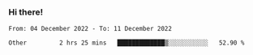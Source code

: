 ### Hi there!

<!--START_SECTION:waka-->

```text
From: 04 December 2022 - To: 11 December 2022

Other         2 hrs 25 mins   █████████████▒░░░░░░░░░░░   52.90 %
```

<!--END_SECTION:waka-->

